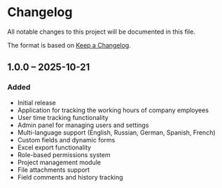 # Changelog

All notable changes to this project will be documented in this file.

The format is based on [Keep a Changelog](https://keepachangelog.com/en/1.0.0/).

## 1.0.0 – 2025-10-21

### Added
- Initial release
- Application for tracking the working hours of company employees
- User time tracking functionality
- Admin panel for managing users and settings
- Multi-language support (English, Russian, German, Spanish, French)
- Custom fields and dynamic forms
- Excel export functionality
- Role-based permissions system
- Project management module
- File attachments support
- Field comments and history tracking


